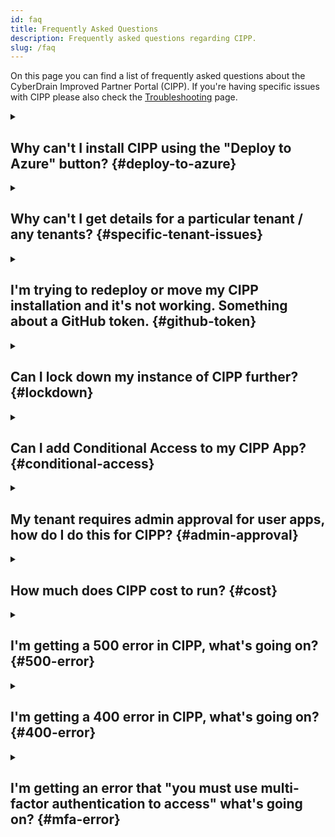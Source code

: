 ```yaml
---
id: faq
title: Frequently Asked Questions
description: Frequently asked questions regarding CIPP.
slug: /faq
---
```


<!-- vale Microsoft.FirstPerson = NO -->
<!-- vale Microsoft.HeadingAcronyms = NO -->
<!-- vale Microsoft.HeadingPunctuation = NO -->

On this page you can find a list of frequently asked questions about the CyberDrain Improved Partner Portal (CIPP). If you're having specific issues with CIPP please also check the [Troubleshooting](/troubleshooting) page.

<details>
<summary>

## Why can't I install CIPP using the "Deploy to Azure" button? {#deploy-to-azure}

</summary>

If you're experiencing issues with installation please report these in `#cipp-issues` on the [CIPP Discord](https://discord.gg/cyberdrain)

</details>

<details>
<summary>

## Why can't I get details for a particular tenant / any tenants? {#specific-tenant-issues}

</summary>

1. You have a guest account in a tenant that has the same User Principal Name (UPN) as you used to generate your tokens.
1. Conditional access is blocking the correct functioning of the tokens - check your CA policies and also make sure you're not geo-blocking the function app's location.
1. You can't use third party MFA on the account used to generate Secure Application Model (SAM) tokens.

If your entire tenant list doesn't load, there is a big chance there is something wrong with your token configuration. Check the [troubleshooting](/troubleshooting) page for more information. If you are missing your own tenant, make sure you enable the flag to manage this tenant.

</details>

<details>
<summary>

## I'm trying to redeploy or move my CIPP installation and it's not working. Something about a GitHub token. {#github-token}

</summary>

If you installed CIPP before the release of version 2, you deployed the `master` branch of your CIPP repository fork. From version 2 if you want to redeploy using the [click-to-deploy installation](/docs/user/gettingstarted/installation) you must [rename the `master` branch to `main`](https://docs.github.com/en/repositories/configuring-branches-and-merges-in-your-repository/managing-branches-in-your-repository/renaming-a-branch) and then redeploy.

</details>

<details>

<summary>

## Can I lock down my instance of CIPP further? {#lockdown}

</summary>

To protect CIPP as a private resource, that's only reachable over a Virtual Private Network (VPN) or IP allowlisting you can use Private Endpoint Connections.

To enable Private Endpoints you must already have an Azure VNet available, and understand how VNets work.

1. Go to CIPP
1. Go to Settings
1. Select **Backend**
1. Select **Go to role management**
1. Select **Private Endpoints**
1. Select **Add**
1. Setup your VNet information

CIPP is now no longer available publicly over the internet.

</details>

<details>
<summary>

## Can I add Conditional Access to my CIPP App? {#conditional-access}

</summary>

To add Conditional Access to CIPP, follow the below steps:

1. Go to your [Conditional Access Policies](https://portal.azure.com/#blade/Microsoft_AAD_IAM/ConditionalAccessBlade/Policies)
1. Select which users to apply the policy to, default suggestion is _"All Users"_
1. Select **Azure Static Web Apps** as the included app under "Cloud Apps or actions"
1. Configure any condition you want. For example Trusted Locations, specific IPs, specific platforms.

1. At Access Controls you must enable _Grant, with MFA access_.
1. Select **Save**

Your app is now protected with Conditional Access.

</details>

<details>
<summary>

## My tenant requires admin approval for user apps, how do I do this for CIPP? {#admin-approval}

</summary>

If your Azure Tenant requires admin approval for user apps, add consent by following the below steps:

1. Go to [Azure Enterprise Applications](https://portal.azure.com/#blade/Microsoft_AAD_IAM/StartboardApplicationsMenuBlade/AllApps)
1. Find _Azure Static Websites_
1. Grant Admin Consent for all

This permits users the ability to grant consent when access CIPP now.

</details>

<details>
<summary>

## How much does CIPP cost to run? {#cost}

</summary>

Assuming you're running on the click-to-deploy configuration and average usage patterns it should cost $15 - $20 or £17 - £22 per month. You can check the costs, and estimated costs, for the resource group on the Azure Portal.

Please note it is your responsibility to ensure you are keeping an eye on costs within your instances.

</details>

<details>
<summary>

## I'm getting a 500 error in CIPP, what's going on? {#500-error}

</summary>

A 500 error is a generic server error. In CIPP this can hide many different issues. It could mean:

- You don't have valid licensing for the feature you're trying to use.
- The CIPP-API function app isn't responding correctly, is starting up or is down.

If you're still having issues, after checking licensing and that your function app is running correctly, please report them in `#cipp-issues` on the [CIPP Discord](https://discord.gg/cyberdrain).

</details>

<details>
<summary>

## I'm getting a 400 error in CIPP, what's going on? {#400-error}

</summary>

A 400 error is a generic access error. In CIPP this can hide many different issues. It could mean:

- You have issues with your tokens. Check the [troubleshooting](/docs/general/troubleshooting/) page for more information.
- You're trying to access a page that requires a specific role.
- You're trying to access a page that doesn't exist.

</details>

<details>
<summary>

## I'm getting an error that "you must use multi-factor authentication to access" what's going on? {#mfa-error}

</summary>

Typically this error means you're using tokens that don't have a "strong auth claim" or similar. This could be because you're using non-Azure AD MFA or you didn't complete MFA when creating your tokens for one or more of the authentication steps. Make sure you're using a supported MFA method and that you've completed the MFA steps when creating your tokens.

Check the [MFA Troubleshooting](/docs/general/troubleshooting/#multi-factor-authentication-troubleshooting) section in the Troubleshooting page for more information.

</details>

<!-- vale Microsoft.FirstPerson = YES -->
<!-- vale Microsoft.HeadingAcronyms = YES -->
<!-- vale Microsoft.HeadingPunctuation = YES -->
